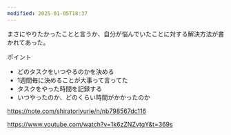 ```yaml
---
modified: 2025-01-05T18:37
---
```

まさにやりたかったことと言うか、自分が悩んでいたことに対する解決方法が書かれてあった。

ポイント

- どのタスクをいつやるのかを決める  
- 1週間毎に決めることが大事って言ってた  
- タスクをやった時間を記録する  
- いつやったのか、どのくらい時間がかかったのか  

https://note.com/shiratoriyurie/n/nb798567dc116

https://www.youtube.com/watch?v=1k6zZNZvtqY&t=369s